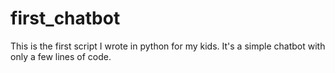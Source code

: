 # first_chatbot
 This is the first script I wrote in python for my kids. It's a simple chatbot with only a few lines of code.
